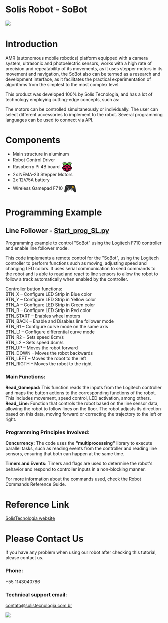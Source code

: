 # Solis Robot - SoBot
![](https://github.com/SolisTecnologia/SoBot-Start-Prog-Line-Follower/blob/master/png/SoBotSingleLF.png)
# Introduction

AMR (autonomous mobile robotics) platform equipped with a camera system, ultrasonic and photoelectric sensors, works with a high rate of precision and repeatability of its movements, as it uses stepper motors in its movement and navigation, the SoBot also can be termed as a research and development interface, as it facilitates the practical experimentation of algorithms from the simplest to the most complex level.

This product was developed 100% by Solis Tecnologia, and has a lot of technology employing cutting-edge concepts, such as:

The motors can be controlled simultaneously or individually.
The user can select different accessories to implement to the robot.
Several programming languages can be used to connect via API.

# Components

* Main structure in aluminum
* Robot Control Driver
* Raspberry Pi 4B board <img align="center" height="30" width="40" src="https://github.com/devicons/devicon/blob/master/icons/raspberrypi/raspberrypi-original.svg">
* 2x NEMA-23 Stepper Motors
* 2x 12V/5A battery
* Wireless Gamepad F710  <img align="center" height="40" width="40" src="https://github.com/SolisTecnologia/SoBot-Basic-Control-Logitech-F710/blob/main/png/control.png">

# Programming Example
## Line Follower - [Start_prog_SL.py](https://github.com/SolisTecnologia/SoBot-Start-Prog-Line-Follower/blob/master/Start_prog_SL.py)

Programming example to control "SoBot" using the Logitech F710 controller and enable line follower mode.

This code implements a remote control for the "SoBot", using the Logitech controller to perform functions such as moving, adjusting speed and changing LED colors. It uses serial communication to send commands to the robot and is able to read and react to line sensors to allow the robot to follow a track automatically when enabled by the controller.

Controller button functions:  
BTN_X – Configure LED Strip in Blue color  
BTN_Y – Configure LED Strip in Yellow color  
BTN_A – Configure LED Strip in Green color  
BTN_B – Configure LED Strip in Red color  
BTN_START – Enables wheel motors  
BTN_BACK – Enable and Disables line follower mode  
BTN_R1 – Configure curve mode on the same axis  
BTN_L1 – Configure differential curve mode  
BTN_R2 – Sets speed 8cm/s  
BTN_L2 – Sets speed 4cm/s  
BTN_UP – Moves the robot forward  
BTN_DOWN – Moves the robot backwards  
BTN_LEFT – Moves the robot to the left  
BTN_RIGTH – Moves the robot to the right  


### Main Functions:

**Read_Gamepad:** This function reads the inputs from the Logitech controller and maps the button actions to the corresponding functions of the robot. This includes movement, speed control, LED activation, among others.
**Read_Line:** Function that controls the robot based on the line sensor data, allowing the robot to follow lines on the floor. The robot adjusts its direction based on this data, moving forward or correcting the trajectory to the left or right.


### Programming Principles Involved:

**Concurrency:** The code uses the **"multiprocessing"** library to execute parallel tasks, such as reading events from the controller and reading line sensors, ensuring that both can happen at the same time.

**Timers and Events:** Timers and flags are used to determine the robot's behavior and respond to controller inputs in a non-blocking manner.


For more information about the commands used, check the Robot Commands Reference Guide.



# Reference Link
[SolisTecnologia website](https://solistecnologia.com/produtos/robotsingle)

# Please Contact Us
If you have any problem when using our robot after checking this tutorial, please contact us.

### Phone:
+55 1143040786

### Technical support email: 
contato@solistecnologia.com.br

![](https://github.com/SolisTecnologia/SoBot-Line-Follower/blob/master/png/logo.png)